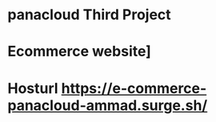 # panacloud Third Project 
# Ecommerce website]
# Hosturl https://e-commerce-panacloud-ammad.surge.sh/